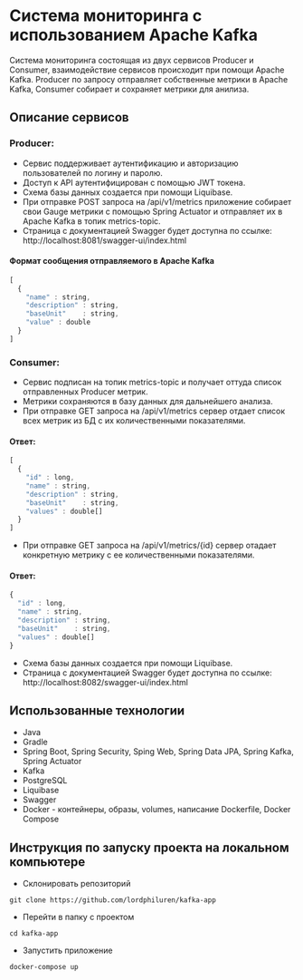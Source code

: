 # Система мониторинга с использованием Apache Kafka
Система мониторинга состоящая из двух сервисов Producer и Consumer, взаимодействие сервисов происходит при помощи Apache Kafka. Producer по запросу отправляет собственные метрики в Apache Kafka, Consumer собирает и сохраняет метрики для анилиза.

## Описание сервисов
### Producer:
- Сервис поддерживает аутентификацию и авторизацию пользователей по логину и паролю.
- Доступ к API аутентифицирован с помощью JWT токена.
- Схема базы данных создается при помощи Liquibase.
- При отправке POST запроса на /api/v1/metrics приложение собирает свои Gauge метрики с помощью Spring Actuator и отправляет их в Apache Kafka в топик metrics-topic.
- Страница с документацией Swagger будет доступна по ссылке: http://localhost:8081/swagger-ui/index.html
#### Формат сообщения отправляемого в Apache Kafka
```javascript
[
  {
    "name" : string,
    "description" : string,
    "baseUnit"    : string,
    "value" : double
  }
]
```
### Consumer:
- Сервис подписан на топик metrics-topic и получает оттуда список отправленных Producer метрик.
- Метрики сохраняются в базу данных для дальнейшего анализа.
- При отправке GET запроса на /api/v1/metrics сервер отдает список всех метрик из БД с их количественными показателями.

#### Ответ:
```javascript
[
  {
    "id" : long,
    "name" : string,
    "description" : string,
    "baseUnit"    : string,
    "values" : double[]
  }
]
```
- При отправке GET запроса на /api/v1/metrics/{id} сервер отадает конкретную метрику с ее количественными показателями.

#### Ответ:
```javascript
{
  "id" : long,
  "name" : string,
  "description" : string,
  "baseUnit"    : string,
  "values" : double[]
}
```
- Схема базы данных создается при помощи Liquibase.
- Страница с документацией Swagger будет доступна по ссылке: http://localhost:8082/swagger-ui/index.html

## Использованные технологии
- Java
- Gradle
- Spring Boot, Spring Security, Sping Web, Spring Data JPA, Spring Kafka, Spring Actuator
- Kafka
- PostgreSQL
- Liquibase
- Swagger
- Docker - контейнеры, образы, volumes, написание Dockerfile, Docker Compose

## Инструкция по запуску проекта на локальном компьютере
- Склонировать репозиторий 
```
git clone https://github.com/lordphiluren/kafka-app
```
- Перейти в папку с проектом
```
cd kafka-app
```
- Запустить приложение
```
docker-compose up
```
